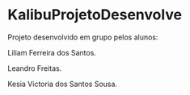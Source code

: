 # KalibuProjetoDesenvolve
Projeto desenvolvido em grupo pelos alunos:

Liliam Ferreira dos Santos.  

Leandro Freitas.  

Kesia Victoria dos Santos Sousa.